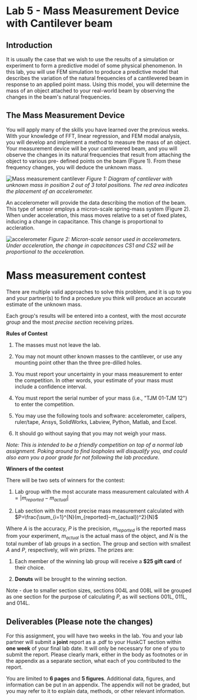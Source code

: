 
# Lab 5 - Mass Measurement Device with Cantilever beam

## Introduction

It is usually the case that we wish to use the results of a simulation or experiment to form a predictive model of some physical 
phenomenon. In this lab, you will use FEM simulation to produce a predictive model that describes the variation of the natural 
frequencies of a cantilevered beam in response to an applied point mass. Using this model, you will determine the mass of an object
attached to your real-world beam by observing the changes in the beam's natural frequencies.

## The Mass Measurement Device

You will apply many of the skills you have learned over the previous weeks. With your knowledge of FFT, linear regression, 
and FEM modal analysis, you will develop and implement a method to measure the mass of an object. Your measurement device will be your
cantilevered beam, and you will observe the changes in its natural frequencies that result from attaching the object to various pre-
defined points on the beam (Figure 1). From these frequency changes, you will deduce the unknown mass.

![Mass measurement cantilever](./contest_diagram.png)
*Figure 1: Diagram of cantilever with unknown mass in position 2 out of 3 total
positions. The red area indicates the placement of an accelerometer.*

An accelerometer will provide the data describing the motion of the beam. This type of sensor employs a micron-scale spring-mass 
system (Figure 2). When under acceleration, this mass moves relative to a set of fixed plates, inducing a change in capacitance. This
change is proportional to accleration.

![accelerometer](./accelerometer.png)
*Figure 2: Micron-scale sensor used in accelerometers. Under acceleration, the change in capacitances CS1 and CS2 will be
proportional to the acceleration.*


# Mass measurement contest

There are multiple valid approaches to solve this problem, and it is up to you and your partner(s) to find a procedure you think will
produce an accurate estimate of the unknown mass.

Each group's results will be entered into a contest, with the most _accurate group_ and the most _precise section_ receiving prizes.

**Rules of Contest**

1. The masses must not leave the lab.

2. You may not mount other known masses to the cantilever, or use any mounting point other than the three pre-dilled holes.

3. You must report your uncertainty in your mass measurement to enter the competition. In other words, your estimate of your
mass must include a confidence interval.

4. You must report the serial number of your mass (i.e., "TJM 01-TJM 12") to enter the competition.

5. You may use the following tools and software: accelerometer, calipers, ruler/tape, Ansys, SolidWorks, Labview, Python, Matlab, and 
Excel. 

6. It should go without saying that you may not weigh your mass.

_Note: This is intended to be a friendly competition on top of a normal lab assignment. Poking around to find loopholes will 
disqualify you, and could also earn you a poor grade for not following the lab procedure._

**Winners of the contest**

There will be two sets of winners for the contest:

1. Lab group with the most accurate mass measurement calculated with
$A=|m_{reported}-m_{actual}|$

2. Lab section with the most precise mass measurement calculated with
$P=\frac{\sum_{i=1}^{N}(m_{reported}-m_{actual})^2}{N}$

Where $A$ is the accuracy, $P$ is the precision, $m_{reported}$ is the reported
mass from your experiment, $m_{actual}$ is the actual mass of the object,
and $N$ is the total number of lab groups in a section. The group and section
with smallest $A$ and $P$, respectively, will win prizes. The prizes are:

1. Each member of the winning lab group will receive a **\$25 gift card** of their choice.

2. **Donuts** will be brought to the winning section.

Note - due to smaller section sizes, sections 004L and 008L will be grouped as one section for the purpose of calculating $P$, as will 
sections 001L, 011L, and 014L.

## Deliverables (Please note the changes)

For this assignment, you will have two weeks in the lab. You and your lab partner will submit a **joint** report as a .pdf to your 
HuskCT section within **one week** of your final lab date. It will only be necessary for one of you to submit the report. Please 
clearly mark, either in the body as footnotes or in the appendix as a separate section, what each of you contributed to the report.

You are limited to **6 pages** and **5 figures**. Additional data, figures, and information can be put in an appendix. The appendix 
will not be graded, but you may refer to it to explain data, methods, or other relevant information.